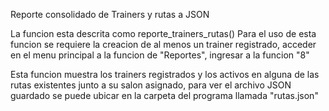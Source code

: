Reporte consolidado de Trainers y rutas a JSON

La funcion esta descrita como reporte_trainers_rutas()
Para el uso de esta funcion se requiere la creacion de al menos un trainer registrado, acceder en el menu principal a la funcion de "Reportes", ingresar a la funcion "8"

Esta funcion muestra los trainers registrados y los activos en alguna de las rutas existentes junto a su salon asignado, para ver el archivo JSON guardado se puede ubicar en la carpeta del programa llamada "rutas.json" 
